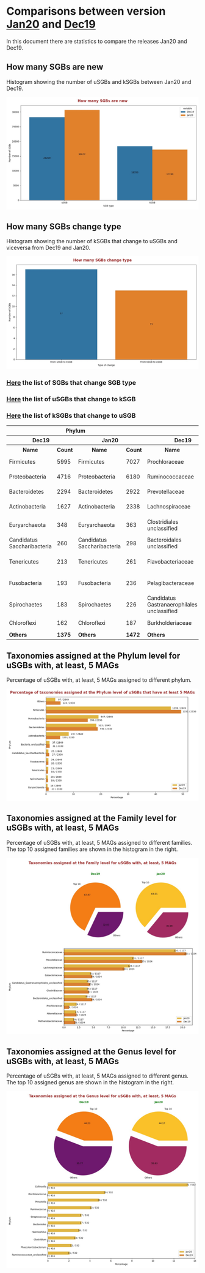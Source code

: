 # Comparisons between version [Jan20](README.md) and [Dec19](../Dec19/README.md)
In this document there are statistics to compare the releases Jan20 and Dec19.


## How many SGBs are new
Histogram showing the number of uSGBs and kSGBs between Jan20 and Dec19.

![How many SGBs are new](pictures/second_fig1.jpg)


## How many SGBs change type
Histogram showing the number of kSGBs that change to uSGBs and viceversa from Dec19 and Jan20.

![How many SGBs change type](pictures/second_fig2.jpg)


### [Here](pages/df_second_fig2.md) the list of SGBs that change SGB type

### [Here](pages/df_second_fig2_upgrade.md) the list of uSGBs that change to kSGB

### [Here](pages/df_second_fig2_downgrade.md) the list of kSGBs that change to uSGB

<table><tr><th colspan = '4' style = 'text-align: center'>Phylum</th><th colspan = '4' style = 'text-align: center'>Family</th><th colspan = '4' style = 'text-align: center'>Genus</th><th colspan = '4' style = 'text-align: center'>Species</th></tr><tr><th colspan = '2' style = 'text-align: center'>Dec19</th><th colspan = '2' style = 'text-align: center'>Jan20</th><th colspan = '2' style = 'text-align: center'>Dec19</th><th colspan = '2' style = 'text-align: center'>Jan20</th><th colspan = '2' style = 'text-align: center'>Dec19</th><th colspan = '2' style = 'text-align: center'>Jan20</th><th colspan = '2' style = 'text-align: center'>Dec19</th><th colspan = '2' style = 'text-align: center'>Jan20</th></tr><tr><th style = 'text-align: center'>Name</th><th style = 'text-align: center'>Count</th><th style = 'text-align: center'>Name</th><th style = 'text-align: center'>Count</th><th style = 'text-align: center'>Name</th><th style = 'text-align: center'>Count</th><th style = 'text-align: center'>Name</th><th style = 'text-align: center'>Count</th><th style = 'text-align: center'>Name</th><th style = 'text-align: center'>Count</th><th style = 'text-align: center'>Name</th><th style = 'text-align: center'>Count</th><th style = 'text-align: center'>Name</th><th style = 'text-align: center'>Count</th><th style = 'text-align: center'>Name</th><th style = 'text-align: center'>Count</th></tr><tr><td>Firmicutes</td><td>5995</td><td>Firmicutes</td><td>7027</td><td>Prochloraceae</td><td>1099</td><td>Prochloraceae</td><td>701</td><td>Prochlorococcus</td><td>1063</td><td>Prochlorococcus</td><td>639</td><td>Rhizobiales bacterium</td><td>91</td><td>Rhizobiales bacterium</td><td>91</td></tr><tr><td>Proteobacteria</td><td>4716</td><td>Proteobacteria</td><td>6180</td><td>Ruminococcaceae</td><td>496</td><td>Ruminococcaceae</td><td>515</td><td>Collinsella</td><td>331</td><td>Collinsella</td><td>332</td><td>Buchnera aphidicola</td><td>49</td><td>Buchnera aphidicola</td><td>49</td></tr><tr><td>Bacteroidetes</td><td>2294</td><td>Bacteroidetes</td><td>2922</td><td>Prevotellaceae</td><td>324</td><td>Prevotellaceae</td><td>309</td><td>Burkholderia</td><td>148</td><td>Streptococcus</td><td>158</td><td>Pseudomonas fluorescens</td><td>48</td><td>Pseudomonas fluorescens</td><td>47</td></tr><tr><td>Actinobacteria</td><td>1627</td><td>Actinobacteria</td><td>2338</td><td>Lachnospiraceae</td><td>239</td><td>Lachnospiraceae</td><td>264</td><td>Thaumarchaeota unclassified</td><td>123</td><td>Microbacterium</td><td>108</td><td>Streptococcus mitis</td><td>35</td><td>Streptococcus mitis</td><td>35</td></tr><tr><td>Euryarchaeota</td><td>348</td><td>Euryarchaeota</td><td>363</td><td>Clostridiales unclassified</td><td>138</td><td>Candidatus Gastranaerophilales unclassified</td><td>123</td><td>Kineosporia</td><td>111</td><td>Alphaproteobacteria unclassified</td><td>80</td><td>Pseudomonas viridiflava</td><td>31</td><td>Pseudomonas viridiflava</td><td>29</td></tr><tr><td>Candidatus Saccharibacteria</td><td>260</td><td>Candidatus Saccharibacteria</td><td>298</td><td>Bacteroidales unclassified</td><td>128</td><td>Flavobacteriaceae</td><td>123</td><td>Streptococcus</td><td>108</td><td>Prevotella</td><td>67</td><td>Escherichia coli</td><td>29</td><td>Stenotrophomonas maltophilia</td><td>26</td></tr><tr><td>Tenericutes</td><td>213</td><td>Tenericutes</td><td>261</td><td>Flavobacteriaceae</td><td>127</td><td>Pelagibacteraceae</td><td>120</td><td>Alphaproteobacteria unclassified</td><td>86</td><td>Campylobacter</td><td>63</td><td>Candidatus Hodgkinia cicadicola</td><td>27</td><td>Prochlorococcus marinus</td><td>21</td></tr><tr><td>Fusobacteria</td><td>193</td><td>Fusobacteria</td><td>236</td><td>Pelagibacteraceae</td><td>126</td><td>Clostridiales unclassified</td><td>118</td><td>Synechococcus</td><td>83</td><td>Haemophilus</td><td>56</td><td>Candidatus Pelagibacter ubique</td><td>27</td><td>Pseudomonas putida</td><td>21</td></tr><tr><td>Spirochaetes</td><td>183</td><td>Spirochaetes</td><td>226</td><td>Candidatus Gastranaerophilales unclassified</td><td>125</td><td>Bacteroidales unclassified</td><td>117</td><td>Pelagibacteraceae unclassified</td><td>62</td><td>Synechococcus</td><td>54</td><td>Stenotrophomonas maltophilia</td><td>26</td><td>Pseudomonas stutzeri</td><td>20</td></tr><tr><td>Chloroflexi</td><td>162</td><td>Chloroflexi</td><td>187</td><td>Burkholderiaceae</td><td>108</td><td>Clostridiaceae</td><td>106</td><td>Prevotella</td><td>61</td><td>Clostridium</td><td>51</td><td>Pseudomonas putida</td><td>24</td><td>Streptococcus oralis</td><td>20</td></tr><tr style = 'font-weight: bold'><td>Others</td><td>1375</td><td>Others</td><td>1472</td><td>Others</td><td>3299</td><td>Others</td><td>2953</td><td>Others</td><td>2340</td><td>Others</td><td>2105</td><td>Others</td><td>17963</td><td>Others</td><td>16830</td></tr></table>

## Taxonomies assigned at the Phylum level for uSGBs with, at least, 5 MAGs
Percentage of uSGBs with, at least, 5 MAGs assigned to different phylum.

![Percentage of taxonomies assigned at the Phylum level of uSGBs that have at least 5 MAGs](pictures/second_fig3.jpg)


## Taxonomies assigned at the Family level for uSGBs with, at least, 5 MAGs
Percentage of uSGBs with, at least, 5 MAGs assigned to different families. The top 10 assigned families are shown in the histogram in the right.

![Taxonomies assigned at the Family level for uSGBs with, at least, 5 MAGs](pictures/second_fig4.jpg)


## Taxonomies assigned at the Genus level for uSGBs with, at least, 5 MAGs
Percentage of uSGBs with, at least, 5 MAGs assigned to different genus. The top 10 assigned genus are shown in the histogram in the right.

![Taxonomies assigned at the Genus level for uSGBs with, at least, 5 MAGs](pictures/second_fig5.jpg)


